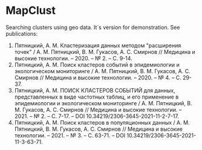 # MapClust
Searching clusters using geo data. It`s version for demonstration.
See publications:
1) Пятницкий, А. М. Кластеризация данных методом "расширения точек" / А. М. Пятницкий, В. М. Гукасов, А. С. Смирнов // Медицина и высокие технологии. – 2020. – № 2. – С. 9-14.
2) Пятницкий, А. М. Поиск кластеров событий в эпидемиологии и экологическом мониторинге / А. М. Пятницкий, В. М. Гукасов, А. С. Смирнов // Медицина и высокие технологии. – 2020. – № 4. – С. 29-37.
3) Пятницкий, А. М. ПОИСК КЛАСТЕРОВ СОБЫТИЙ для данных, представленных в виде частотных таблиц, и его применение в эпидемиологии и экологическом мониторинге / А. М. Пятницкий, В. М. Гукасов, А. С. Смирнов // Медицина и высокие технологии. – 2021. – № 2. – С. 7-17. – DOI 10.34219/2306-3645-2021-11-2-7-17.
4) Пятницкий, А. М. Поиск кластеров в популяционных данных / А. М. Пятницкий, В. М. Гукасов, А. С. Смирнов // Медицина и высокие технологии. – 2021. – № 3. – С. 63-71. – DOI 10.34219/2306-3645-2021-11-3-63-71.
